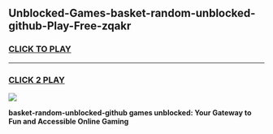 
## Unblocked-Games-basket-random-unblocked-github-Play-Free-zqakr
<h3>
<a href="https://premium76.site?title=basket-random-unblocked-github&ref=23A">CLICK TO PLAY</a></h3>
<hr>

<h3>
<a href="https://premium76.site?title=basket-random-unblocked-github&ref=23A">CLICK 2 PLAY</a>
  
</h3>

<a href="https://premium76.site?title=basket-random-unblocked-github&ref=23A"><img src="https://clearcache.store/games.png"></a>


**basket-random-unblocked-github games unblocked: Your Gateway to Fun and Accessible Online Gaming**
